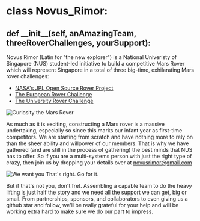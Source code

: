 # class Novus_Rimor:
## def \_\_init\_\_(self, anAmazingTeam, threeRoverChallenges, yourSupport):

Novus Rimor (Latin for "the new explorer") is a National Univeristy of Singapore (NUS) student-led initiative to build a competitive Mars Rover which will represent Singapore in a total of three big-time, exhilarating Mars rover challenges:
* [NASA's JPL Open Source Rover Project](https://github.com/nasa-jpl/open-source-rover)
* [The European Rover Challenge](http://roverchallenge.eu/)
* [The University Rover Challenge](http://urc.marssociety.org/)

![Curiosity the Mars Rover](https://mars.nasa.gov/system/news_items/main_images/8442_PIA23240-16.jpg)

As much as it is exciting, constructing a Mars rover is a massive undertaking, especially so since this marks our infant year as first-time competitors. We are starting from scratch and have nothing more to rely on than the sheer ability and willpower of our members. That is why we have gathered (and are still in the process of gathering) the best minds that NUS has to offer. So if you are a multi-systems person with just the right type of crazy, then join us by dropping your details over at novusrimor@gmail.com

![We want you](http://roverchallenge.eu/wp-content/uploads/2018/10/NIK_4658-768x513.jpg)
That's right. Go for it.

But if that's not you, don't fret. Assembling a capable team to do the heavy lifting is just half the story and we need all the support we can get, big or small. From partnerships, sponsors, and collaborators to even giving us a github star and follow, we'll be really grateful for your help and will be working extra hard to make sure we do our part to impress.
